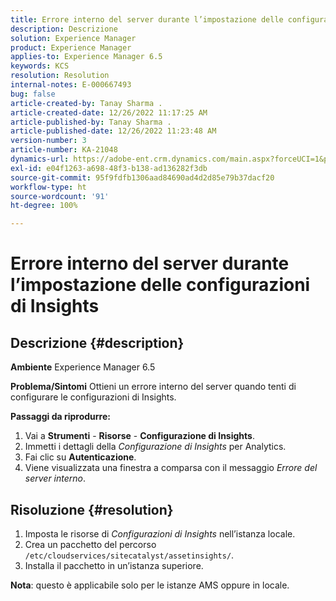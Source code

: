 ```yaml
---
title: Errore interno del server durante l’impostazione delle configurazioni di Insights
description: Descrizione
solution: Experience Manager
product: Experience Manager
applies-to: Experience Manager 6.5
keywords: KCS
resolution: Resolution
internal-notes: E-000667493
bug: false
article-created-by: Tanay Sharma .
article-created-date: 12/26/2022 11:17:25 AM
article-published-by: Tanay Sharma .
article-published-date: 12/26/2022 11:23:48 AM
version-number: 3
article-number: KA-21048
dynamics-url: https://adobe-ent.crm.dynamics.com/main.aspx?forceUCI=1&pagetype=entityrecord&etn=knowledgearticle&id=fa82b0dd-0e85-ed11-81ac-6045bd006239
exl-id: e04f1263-a698-48f3-b138-ad136282f3db
source-git-commit: 95f9fdfb1306aad84690ad4d2d85e79b37dacf20
workflow-type: ht
source-wordcount: '91'
ht-degree: 100%

---
```


# Errore interno del server durante l’impostazione delle configurazioni di Insights

## Descrizione {#description}

<b>Ambiente</b>
Experience Manager 6.5


<b>Problema/Sintomi</b>
Ottieni un errore interno del server quando tenti di configurare le configurazioni di Insights.

<b>Passaggi da riprodurre:</b>

1. Vai a <b>Strumenti</b> - <b>Risorse</b> - <b>Configurazione di Insights</b>.
2. Immetti i dettagli della *Configurazione di Insights* per Analytics.
3. Fai clic su <b>Autenticazione</b>.
4. Viene visualizzata una finestra a comparsa con il messaggio *Errore del server interno*.



## Risoluzione {#resolution}


1. Imposta le risorse di *Configurazioni di Insights* nell’istanza locale.
2. Crea un pacchetto del percorso `/etc/cloudservices/sitecatalyst/assetinsights/`.
3. Installa il pacchetto in un’istanza superiore.


<b>Nota</b>: questo è applicabile solo per le istanze AMS oppure in locale.
